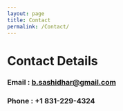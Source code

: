 ```yaml
---
layout: page
title: Contact
permalink: /Contact/
---
```


# Contact Details 

### Email : b.sashidhar@gmail.com
### Phone : +1 831-229-4324
